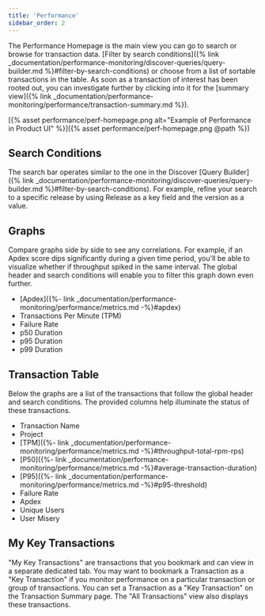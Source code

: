 ```yaml
---
title: 'Performance'
sidebar_order: 2
---
```


The Performance Homepage is the main view you can go to search or browse for transaction data. [Filter by search conditions]({% link _documentation/performance-monitoring/discover-queries/query-builder.md %}#filter-by-search-conditions) or choose from a list of sortable transactions in the table. As soon as a transaction of interest has been rooted out, you can investigate further by clicking into it for the [summary view]({% link _documentation/performance-monitoring/performance/transaction-summary.md %}).

[{% asset performance/perf-homepage.png alt="Example of Performance in Product UI" %}]({% asset performance/perf-homepage.png @path %})

## Search Conditions

The search bar operates similar to the one in the Discover [Query Builder]({% link _documentation/performance-monitoring/discover-queries/query-builder.md %}#filter-by-search-conditions). For example, refine your search to a specific release by using Release as a key field and the version as a value.

## Graphs

Compare graphs side by side to see any correlations. For example, if an Apdex score dips significantly during a given time period, you'll be able to visualize whether if throughput spiked in the same interval. The global header and search conditions will enable you to filter this graph down even further. 

- [Apdex]({%- link _documentation/performance-monitoring/performance/metrics.md -%}#apdex)
- Transactions Per Minute (TPM)
- Failure Rate
- p50 Duration
- p95 Duration
- p99 Duration

## Transaction Table

Below the graphs are a list of the transactions that follow the global header and search conditions. The provided columns help illuminate the status of these transactions.

- Transaction Name
- Project 
- [TPM]({%- link _documentation/performance-monitoring/performance/metrics.md -%}#throughput-total-rpm-rps)
- [P50]({%- link _documentation/performance-monitoring/performance/metrics.md -%}#average-transaction-duration)
- [P95]({%- link _documentation/performance-monitoring/performance/metrics.md -%}#p95-threshold)
- Failure Rate
- Apdex
- Unique Users
- User Misery

## My Key Transactions
"My Key Transactions" are transactions that you bookmark and can view in a separate dedicated tab. You may want to bookmark a Transaction as a "Key Transaction" if you monitor performance on a particular transaction or group of transactions. You can set a Transaction as a "Key Transaction" on the Transaction Summary page. The "All Transactions" view also displays these transactions.
